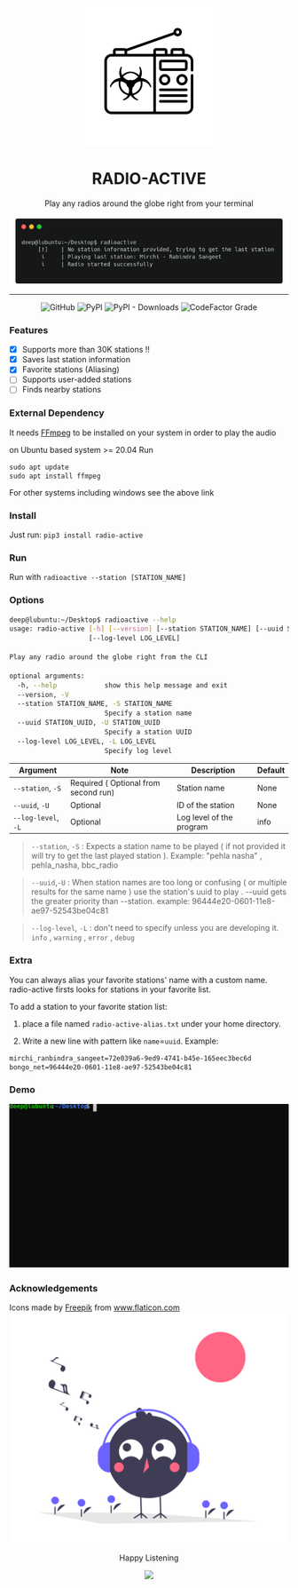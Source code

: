 <div align=center>
<p align=center><img src=images/logo.png width=250px></p>
<h1 align=center> RADIO-ACTIVE </h1>
<p align=center> Play any radios around the globe right from your terminal </p>

<p align=center>
<img align=center src=images/banner.png >
<hr>
<img alt="GitHub" src="https://img.shields.io/github/license/deep5050/radio-active?style=for-the-badge">
<img alt="PyPI" src="https://img.shields.io/pypi/v/radio-active?style=for-the-badge">
<img alt="PyPI - Downloads" src="https://img.shields.io/pypi/dm/radio-active?style=for-the-badge">
<img alt="CodeFactor Grade" src="https://img.shields.io/codefactor/grade/github/deep5050/radio-active/main?style=for-the-badge">

</p>
</div>

### Features

- [x] Supports more than 30K stations !!
- [x] Saves last station information
- [x] Favorite stations (Aliasing)
- [ ] Supports user-added stations
- [ ] Finds nearby stations

### External Dependency

It needs [FFmpeg](https://ffmpeg.org/download.html) to be installed on your
system in order to play the audio

on Ubuntu based system >= 20.04 Run

```
sudo apt update
sudo apt install ffmpeg
```

For other systems including windows see the above link

### Install

Just run: `pip3 install radio-active`

### Run

Run with `radioactive --station [STATION_NAME]`

### Options

```bash
deep@lubuntu:~/Desktop$ radioactive --help
usage: radio-active [-h] [--version] [--station STATION_NAME] [--uuid STATION_UUID]
                    [--log-level LOG_LEVEL]

Play any radio around the globe right from the CLI

optional arguments:
  -h, --help            show this help message and exit
  --version, -V
  --station STATION_NAME, -S STATION_NAME
                        Specify a station name
  --uuid STATION_UUID, -U STATION_UUID
                        Specify a station UUID
  --log-level LOG_LEVEL, -L LOG_LEVEL
                        Specify log level

```
| Argument            | Note                                 | Description              | Default |
| ------------------- | ------------------------------------ | ------------------------ | ------- |
| `--station`, `-S`   | Required ( Optional from second run) | Station name             | None    |
| `--uuid`, `-U`      | Optional                             | ID of the station        | None    |
| `--log-level`, `-L` | Optional                             | Log level of the program | info    |





> `--station`, `-S` : Expects a station name to be played ( if not provided it
> will try to get the last played station ). Example: "pehla nasha" ,
> pehla_nasha, bbc_radio

> `--uuid`,`-U` : When station names are too long or confusing ( or multiple
> results for the same name ) use the station's uuid to play . --uuid gets the
> greater priority than --station. example: 96444e20-0601-11e8-ae97-52543be04c81

> `--log-level`, `-L` : don't need to specify unless you are developing it. `info` , `warning` , `error` , `debug` 

### Extra

You can always alias your favorite stations' name with a custom name.
radio-active firsts looks for stations in your favorite list.

To add a station to your favorite station list:

1. place a file named `radio-active-alias.txt` under your home directory.

2. Write a new line with pattern like `name`=`uuid`. Example:

```
mirchi_ranbindra_sangeet=72e039a6-9ed9-4741-b45e-165eec3bec6d
bongo_net=96444e20-0601-11e8-ae97-52543be04c81
```


### Demo

![demo](./images/demo.svg)
### Acknowledgements

<div>Icons made by <a href="https://www.freepik.com" title="Freepik">Freepik</a> from <a href="https://www.flaticon.com/" title="Flaticon">www.flaticon.com</a></div>

<div align=center>
<img src=images/footer.png>
<p align=center> Happy Listening </p>
<img src=https://forthebadge.com/images/badges/built-with-love.svg>
</div>
